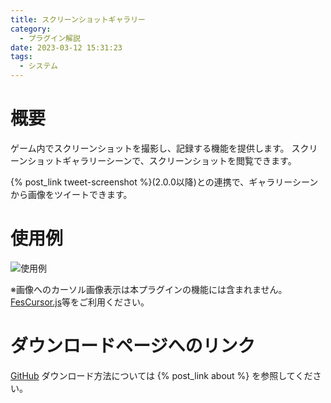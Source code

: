 ```yaml
---
title: スクリーンショットギャラリー
category:
  - プラグイン解説
date: 2023-03-12 15:31:23
tags:
  - システム
---
```


# 概要

ゲーム内でスクリーンショットを撮影し、記録する機能を提供します。
スクリーンショットギャラリーシーンで、スクリーンショットを閲覧できます。

<p>{% post_link tweet-screenshot %}(2.0.0以降)との連携で、ギャラリーシーンから画像をツイートできます。

# 使用例

![使用例](gallery.jpeg "使用例")

※画像へのカーソル画像表示は本プラグインの機能には含まれません。
[FesCursor.js](https://awaya3ji.seesaa.net/article/488927664.html)等をご利用ください。

# ダウンロードページへのリンク

[GitHub](https://github.com/elleonard/DarkPlasma-MZ-Plugins/blob/release/DarkPlasma_ScreenshotGallery.js)
ダウンロード方法については {% post_link about %} を参照してください。
